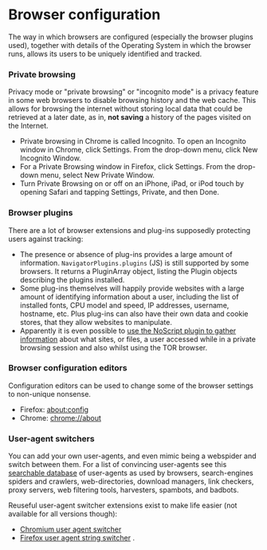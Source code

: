 # Browser configuration

The way in which browsers are configured (especially the browser plugins used), together with details of the Operating System in which the browser runs, allows its users to be uniquely identified and tracked. 

### Private browsing

Privacy mode or "private browsing" or "incognito mode" is a privacy feature in some web browsers to disable browsing history and the web cache. This allows for browsing the internet without storing local data that could be retrieved at a later date, as in, **not saving** a history of the pages visited on the Internet. 

  * Private browsing in Chrome is called Incognito. To open an Incognito window in Chrome, click Settings. From the drop-down menu, click New Incognito Window.
  * For a Private Browsing window in Firefox, click Settings. From the drop-down menu, select New Private Window.
  * Turn Private Browsing on or off on an iPhone, iPad, or iPod touch by opening Safari and tapping Settings, Private, and then Done.

### Browser plugins

There are a lot of browser extensions and plug-ins supposedly protecting users against tracking: 
* The presence or absence of plug-ins provides a large amount of information. `NavigatorPlugins.plugins` (JS) is still supported by some browsers. It returns a PluginArray object, listing the Plugin objects describing the plugins installed.
* Some plug-ins themselves will happily provide websites with a large amount of identifying information about a user, including the list of installed fonts, CPU model and speed, IP addresses, username, hostname, etc. Plus plug-ins can also have their own data and cookie stores, that they allow websites to manipulate.
* Apparently it is even possible to [use the NoScript plugin to gather information](https://hatsoffsecurity.com/2020/05/01/noscript-plugin-forensic-investigation-firefox-tor-browser/) about what sites, or files, a user accessed while in a private browsing session and also whilst using the TOR browser. 

### Browser configuration editors

Configuration editors can be used to change some of the browser settings to non-unique nonsense. 

* Firefox: [about:config](https://support.mozilla.org/en-US/kb/about-config-editor-firefox)
* Chrome: [chrome://about](https://www.howtogeek.com/104631/find-hidden-features-on-chromes-internal-chrome-pages/)

### User-agent switchers

You can add your own user-agents, and even mimic being a webspider and switch between them. For a list of convincing user-agents see this [searchable database](http://www.user-agents.org/index.shtml) of user-agents as used by browsers, search-engines spiders and crawlers, web-directories, download managers, link checkers, proxy servers, web filtering tools, harvesters, spambots, and badbots. 

Reuseful user-agent switcher extensions exist to make life easier (not available for all versions though): 

* [Chromium user agent switcher](https://chrome.google.com/webstore/detail/user-agent-switcher-for-c/djflhoibgkdhkhhcedjiklpkjnoahfmg) 
* [Firefox user agent string switcher](https://addons.mozilla.org/en-US/firefox/addon/user-agent-string-switcher) . 


